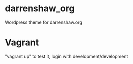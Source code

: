 # darrenshaw_org
Wordpress theme for darrenshaw.org

# Vagrant
"vagrant up" to test it, login with development/development

